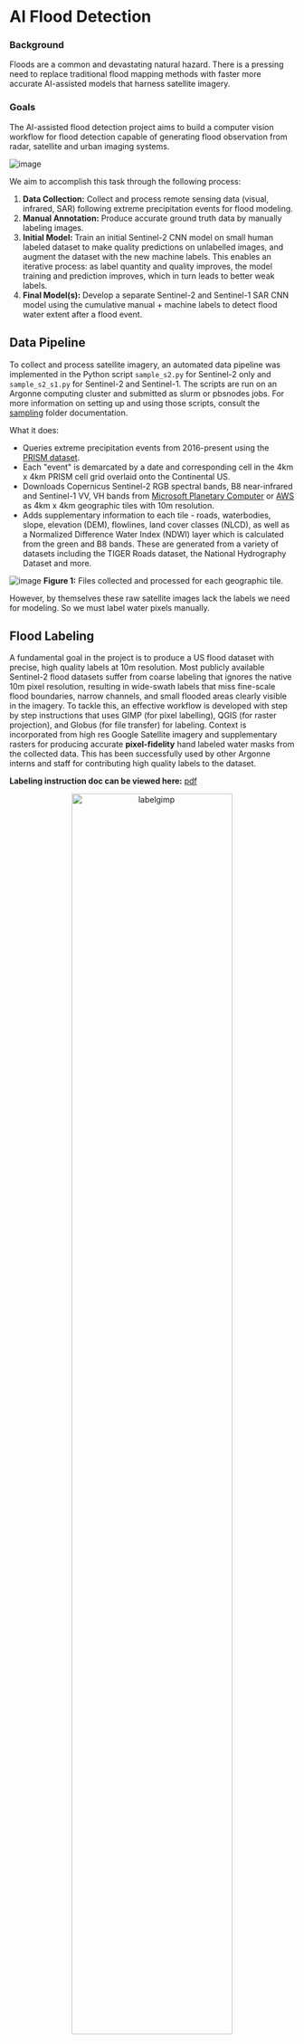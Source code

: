 # AI Flood Detection
### Background
Floods are a common and devastating natural hazard. There is a pressing need to replace traditional flood mapping methods with faster more accurate AI-assisted models that harness satellite imagery.

### Goals
The AI-assisted flood detection project aims to build a computer vision workflow for flood detection capable of generating flood observation from radar, satellite and urban imaging systems.

![image](https://github.com/davdma/floodmaps/assets/42689743/0685799c-7ab7-4640-9ae4-759b797dd13f)

We aim to accomplish this task through the following process:
1. **Data Collection:** Collect and process remote sensing data (visual, infrared, SAR) following extreme precipitation events for flood modeling.
2. **Manual Annotation:** Produce accurate ground truth data by manually labeling images.
3. **Initial Model:** Train an initial Sentinel-2 CNN model on small human labeled dataset to make quality predictions on unlabelled images, and augment the dataset with the new machine labels. This enables an iterative process: as label quantity and quality improves, the model training and prediction improves, which in turn leads to better weak labels.
4. **Final Model(s):** Develop a separate Sentinel-2 and Sentinel-1 SAR CNN model using the cumulative manual + machine labels to detect flood water extent after a flood event.

## Data Pipeline
To collect and process satellite imagery, an automated data pipeline was implemented in the Python script `sample_s2.py` for Sentinel-2 only and `sample_s2_s1.py` for Sentinel-2 and Sentinel-1. The scripts are run on an Argonne computing cluster and submitted as slurm or pbsnodes jobs. For more information on setting up and using those scripts, consult the [sampling](sampling/README.md) folder documentation.

What it does:
* Queries extreme precipitation events from 2016-present using the [PRISM dataset](https://prism.oregonstate.edu/).
* Each "event" is demarcated by a date and corresponding cell in the 4km x 4km PRISM cell grid overlaid onto the Continental US.
* Downloads Copernicus Sentinel-2 RGB spectral bands, B8 near-infrared and Sentinel-1 VV, VH bands from [Microsoft Planetary Computer](https://planetarycomputer.microsoft.com/dataset/sentinel-2-l2a) or [AWS](https://registry.opendata.aws/sentinel-2/) as 4km x 4km geographic tiles with 10m resolution.
* Adds supplementary information to each tile - roads, waterbodies, slope, elevation (DEM), flowlines, land cover classes (NLCD), as well as a Normalized Difference Water Index (NDWI) layer which is calculated from the green and B8 bands. These are generated from a variety of datasets including the TIGER Roads dataset, the National Hydrography Dataset and more.

![image](https://github.com/davdma/floodmaps/assets/42689743/05168f81-c560-456e-9df3-87530d4b1def)
**Figure 1:** Files collected and processed for each geographic tile.

However, by themselves these raw satellite images lack the labels we need for modeling. So we must label water pixels manually.

## Flood Labeling

A fundamental goal in the project is to produce a US flood dataset with precise, high quality labels at 10m resolution. Most publicly available Sentinel-2 flood datasets suffer from coarse labeling that ignores the native 10m pixel resolution, resulting in wide-swath labels that miss fine-scale flood boundaries, narrow channels, and small flooded areas clearly visible in the imagery. To tackle this, an effective workflow is developed with step by step instructions that uses GIMP (for pixel labelling), QGIS (for raster projection), and Globus (for file transfer) for labeling. Context is incorporated from high res Google Satellite imagery and supplementary rasters for producing accurate **pixel-fidelity** hand labeled water masks from the collected data. This has been successfully used by other Argonne interns and staff for contributing high quality labels to the dataset.

**Labeling instruction doc can be viewed here:** [pdf](https://1drv.ms/b/c/1ded958179f3d5ad/EXI5Xlbf-j1Ik1BebYOHmMIBvSyrxDlMZ0A57EPvR7XTFg)

<div align="center">
<img width="75%" alt="labelgimp" src="https://github.com/davdma/floodmaps/assets/42689743/91799a7d-6fa8-4c04-b3c5-9f1a565b8e59" />
<p style="width: 60%; margin: 0 auto;"><em>Figure 2.1: Labeling flood images through GIMP software.
</em></p>
</div>

The True Color Image (TCI) provided by the S2 products can often be ambiguous as to whether a specific pixel contains water or not, e.g. a brown pixel could be wet soil, dark vegetation, dirt road, or still flood water. Hence, it is important for the labeler to have context when making judgments to achieve high quality labels with 10m pixel fidelity. This is done by zooming into high resolution imagery in and around the pixel of interest in QGIS and making comparisons between pre and post-flood images.

<div align="center">
<img width="75%" alt="labelwcontext" src="https://github.com/user-attachments/assets/4cdd6f7f-f246-4622-aead-2c1ff6404fc0" />
<p style="width: 60%; margin: 0 auto;"><em>Figure 2.2: Using high resolution imagery provided by NOAA to label flood images near Addicks Reservoir in Texas following Hurricane Harvey.
</em></p>
</div>

As a result, we were able to produce 70+ 4km 4km manually labeled flood tiles spread across the Illinois and Texas/Florida regions. This does not include the hundreds of additional weak labels (generated by the best trained model on unlabeled data) used to augment the dataset for iterative model training and development.

<div align="center">
<img width="75%" alt="labelmapwtile" src="https://github.com/user-attachments/assets/dd5500cb-4f36-40f4-b7f9-e1f730689630" />
<p style="width: 60%; margin: 0 auto;"><em>Figure 2.3: Map of manually labeled tiles grouped into Illinois region and Texas region.
</em></p>
</div>

## S2 Model
For our water pixel detection model, we tested multiple built-in architectures that have been used in the flood modelling literature extensively, most commonly UNet and UNet++. Our model input consists of the RGB spectral bands, the NIR B8 band, the NDWI calculation, as well as the option of selecting additional channels such as the Digital Elevation Map (DEM), slope, roads, waterbodies, and flowlines. Rather than break large tile discretely into patches, we found that the model learned best when 500-1000 64 x 64 pixel patches were randomly sampled from each tile. The exploratory [notebook](notebooks/unet.ipynb) shows the improvement in training from using random sampling over discrete tiling. 

We experimented with a discriminator head on top of original classifier to create a two part model. The discriminator would first take the input patch and determine whether the patch has water or not. If the discriminator detects water in the patch, it proceeds to run the patch through the UNet, otherwise it outputs a zero tensor. This two head model design allows us to skip unnecessary computation if the patch contains no water, and to also avoid poor predictions if the patch is cloudy.

<div align="center">
<img width="75%" alt="labelmapwtile" src="https://github.com/davdma/floodmaps/assets/42689743/78d029d1-2f32-4991-b62f-c5d6d6ca0167" />
<p style="width: 60%; margin: 0 auto;"><em>Figure 6: Prediction results on a large flood tile. Using our initial model on unlabelled data allows us to automate our ground truthing process.
</em></p>
</div>

With the initial tuned UNet and UNet++ models, we visualized their predictions on unseen flood tiles in QGIS with georeferencing. Overlaid on high resolution satellite images, we were able to identify patterns and see how the model performs in practice. In the example below, we see that the model is a very powerful predictor of open water, and has a strong ability to distinguish fine outlines of water bodies. We also see some limitations of our model: due to the 10m resolution of the input channels, water bodies that are <10m have a higher likelihood of going undetected. Another limitation of note is cloud cover. In practice a percentage of the input satellite images will be obscured by clouds, making it hard for the model to see the waterbodies, and in the example below the model performs the worst in areas obscured by cloud cover (top right corner of waterbody - these clouds are not visible in the high res overlaid Google satellite image). 

![QGISUnetPrediction](https://github.com/davdma/floodmaps/assets/42689743/07f27d36-138f-4365-ab8f-b846c7204ce3)
**Figure 7:** Prediction results overlaid on high resolution satellite imagery in QGIS.

## SAR S1 Model

Using our best initial S2 model, we made predictions on unlabelled data to build a much larger dataset of 400+ flood event tiles across different geographic regions of the United States (including areas impacted by Hurricane Harvey), and then sampled a total of 414,000 64 x 64 patches. These event tiles were deliberately chosen to have coincident S2 and S1 SAR imagery within 12 hours of each other post flood event, so that our machine labels would most accurately reflect the flood water present in the SAR data. With the augmented dataset, we trained and tested different model architectures, and explored the potential advantage of an autodespeckler attachment to a regular segmentation model. The autodespeckler is an autoencoder that takes as input the SAR channels of each patch, and extracts the seminal features from the SAR data for the classifier to use, with the aim of reducing the impact of SAR speckle on prediction quality.

![sarworkflow](https://github.com/davdma/floodmaps/assets/42689743/2fdf3016-cc61-4e41-8118-bc3bf460ffa7)
**Figure 8:** The process for developing the final SAR flood prediction model.

## Results

Each model is tuned using Bayesian optimization with the deephyper package, and subsequently benchmarked on the test set with the tuned hyperparameters.
**Our best standalone classifier was a UNet++ SAR model that achieved a F1 score of 92.79, an accuracy of 97.14, precision of 93.82 and recall of 91.78.** The autodespeckler tuning is still TBD. Benchmarking results will also be posted soon.

![sarunet++model](https://github.com/davdma/floodmaps/assets/42689743/6e279d68-4597-4755-914c-532ca61d7206)

# The Autodespeckler

The autodespeckler attachement was added to tackle the speckle noise present in SAR input data that degrades its quality and interpretability for the SAR flood mapping models. Using a Conditional-VAE architecture, we trained the model on multitemporal composites of SAR images. The result was a decoder that was able to generate synthetic "clean" SAR images from noisy SAR input.

# Using the Model(s)

The dataset and trained model will be shared in the future.






